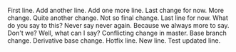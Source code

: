 First line.
Add another line.
Add one more line.
Last change for now.
More change.
Quite another change.
Not so final change.
Last line for now.
What do you say to this?
Never say never again.
Because we always more to say.
Don't we?
Well, what can I say?
Conflicting change in master.
Base branch change.
Derivative base change.
Hotfix line.
New line.
Test updated line.
